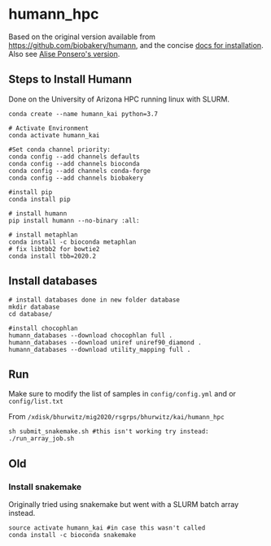 # humann_hpc

Based on the original version available from https://github.com/biobakery/humann, and the concise [docs for installation](https://huttenhower.sph.harvard.edu/humann). Also see [Alise Ponsero's version](https://github.com/aponsero/Humann_annotation_HPC).

## Steps to Install Humann

Done on the University of Arizona HPC running linux with SLURM.

```
conda create --name humann_kai python=3.7

# Activate Environment
conda activate humann_kai

#Set conda channel priority:
conda config --add channels defaults
conda config --add channels bioconda
conda config --add channels conda-forge
conda config --add channels biobakery

#install pip
conda install pip

# install humann
pip install humann --no-binary :all:

# install metaphlan
conda install -c bioconda metaphlan
# fix libtbb2 for bowtie2
conda install tbb=2020.2
```

## Install databases

```
# install databases done in new folder database
mkdir database
cd database/

#install chocophlan
humann_databases --download chocophlan full .
humann_databases --download uniref uniref90_diamond .
humann_databases --download utility_mapping full .
```



## Run

Make sure to modify the list of samples in `config/config.yml` and or `config/list.txt`

From `/xdisk/bhurwitz/mig2020/rsgrps/bhurwitz/kai/humann_hpc`
```
sh submit_snakemake.sh #this isn't working try instead:
./run_array_job.sh
```


## Old

### Install snakemake

Originally tried using snakemake but went with a SLURM batch array instead.

```
source activate humann_kai #in case this wasn't called
conda install -c bioconda snakemake
```
